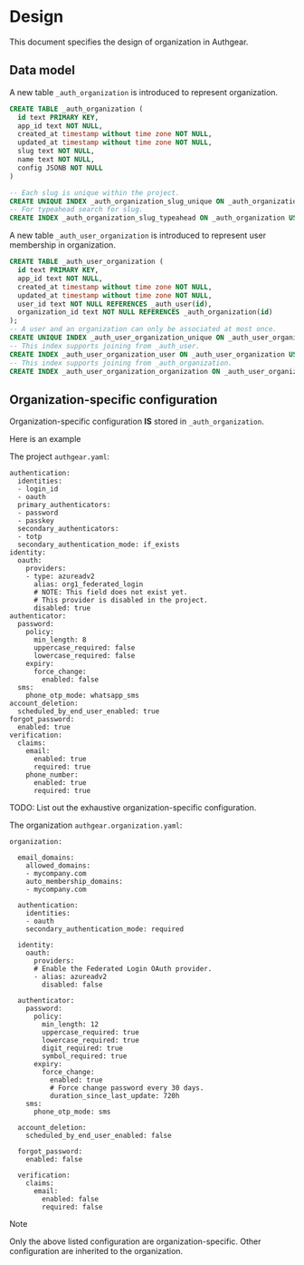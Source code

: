 # Design

This document specifies the design of organization in Authgear.

## Data model

A new table `_auth_organization` is introduced to represent organization.

```sql
CREATE TABLE _auth_organization (
  id text PRIMARY KEY,
  app_id text NOT NULL,
  created_at timestamp without time zone NOT NULL,
  updated_at timestamp without time zone NOT NULL,
  slug text NOT NULL,
  name text NOT NULL,
  config JSONB NOT NULL
)

-- Each slug is unique within the project.
CREATE UNIQUE INDEX _auth_organization_slug_unique ON _auth_organization USING btree (app_id, slug);
-- For typeahead search for slug.
CREATE INDEX _auth_organization_slug_typeahead ON _auth_organization USING btree (app_id, slug text_pattern_ops);
```

A new table `_auth_user_organization` is introduced to represent user membership in organization.

```sql
CREATE TABLE _auth_user_organization (
  id text PRIMARY KEY,
  app_id text NOT NULL,
  created_at timestamp without time zone NOT NULL,
  updated_at timestamp without time zone NOT NULL,
  user_id text NOT NULL REFERENCES _auth_user(id),
  organization_id text NOT NULL REFERENCES _auth_organization(id)
);
-- A user and an organization can only be associated at most once.
CREATE UNIQUE INDEX _auth_user_organization_unique ON _auth_user_organization USING btree (app_id, user_id, organization_id);
-- This index supports joining from _auth_user.
CREATE INDEX _auth_user_organization_user ON _auth_user_organization USING btree (app_id, user_id);
-- This index supports joining from _auth_organization.
CREATE INDEX _auth_user_organization_organization ON _auth_user_organization USING btree (app_id, organization_id);
```

## Organization-specific configuration

Organization-specific configuration **IS** stored in `_auth_organization`.

Here is an example

The project `authgear.yaml`:

```
authentication:
  identities:
  - login_id
  - oauth
  primary_authenticators:
  - password
  - passkey
  secondary_authenticators:
  - totp
  secondary_authentication_mode: if_exists
identity:
  oauth:
    providers:
    - type: azureadv2
      alias: org1_federated_login
      # NOTE: This field does not exist yet.
      # This provider is disabled in the project.
      disabled: true
authenticator:
  password:
    policy:
      min_length: 8
      uppercase_required: false
      lowercase_required: false
    expiry:
      force_change:
        enabled: false
  sms:
    phone_otp_mode: whatsapp_sms
account_deletion:
  scheduled_by_end_user_enabled: true
forgot_password:
  enabled: true
verification:
  claims:
    email:
      enabled: true
      required: true
    phone_number:
      enabled: true
      required: true
```

TODO: List out the exhaustive organization-specific configuration.

The organization `authgear.organization.yaml`:
```
organization:

  email_domains:
    allowed_domains:
    - mycompany.com
    auto_membership_domains:
    - mycompany.com

  authentication:
    identities:
    - oauth
    secondary_authentication_mode: required

  identity:
    oauth:
      providers:
      # Enable the Federated Login OAuth provider.
      - alias: azureadv2
        disabled: false

  authenticator:
    password:
      policy:
        min_length: 12
        uppercase_required: true
        lowercase_required: true
        digit_required: true
        symbol_required: true
      expiry:
        force_change:
          enabled: true
          # Force change password every 30 days.
          duration_since_last_update: 720h
    sms:
      phone_otp_mode: sms

  account_deletion:
    scheduled_by_end_user_enabled: false

  forgot_password:
    enabled: false

  verification:
    claims:
      email:
        enabled: false
        required: false
```

> [!NOTE]
> Only the above listed configuration are organization-specific.
> Other configuration are inherited to the organization.
